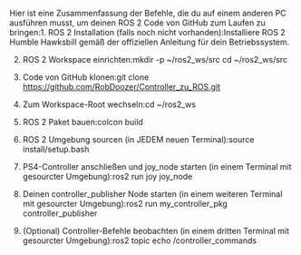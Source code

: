 Hier ist eine Zusammenfassung der Befehle, die du auf einem anderen PC ausführen musst, um deinen ROS 2 Code von GitHub zum Laufen zu bringen:1. ROS 2 Installation (falls noch nicht vorhanden):Installiere ROS 2 Humble Hawksbill gemäß der offiziellen Anleitung für dein Betriebssystem.

2. ROS 2 Workspace einrichten:mkdir -p ~/ros2_ws/src
cd ~/ros2_ws/src

3. Code von GitHub klonen:git clone https://github.com/RobDoozer/Controller_zu_ROS.git

4. Zum Workspace-Root wechseln:cd ~/ros2_ws

5. ROS 2 Paket bauen:colcon build

6. ROS 2 Umgebung sourcen (in JEDEM neuen Terminal):source install/setup.bash

7. PS4-Controller anschließen und joy_node starten (in einem Terminal mit gesourcter Umgebung):ros2 run joy joy_node

8. Deinen controller_publisher Node starten (in einem weiteren Terminal mit gesourcter Umgebung):ros2 run my_controller_pkg controller_publisher

9. (Optional) Controller-Befehle beobachten (in einem dritten Terminal mit gesourcter Umgebung):ros2 topic echo /controller_commands
